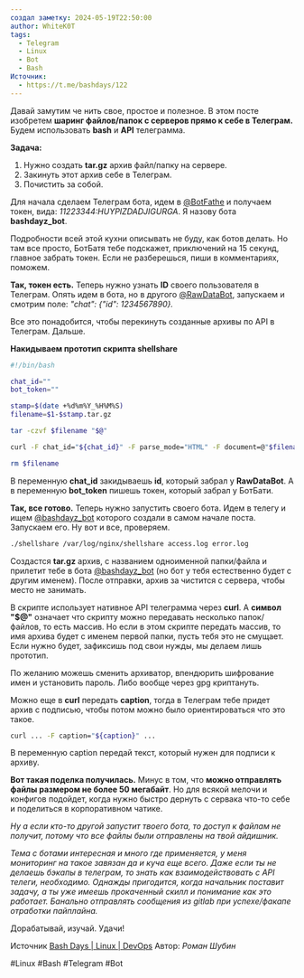 ```yaml
---
создал заметку: 2024-05-19T22:50:00
author: WhiteK0T
tags:
  - Telegram
  - Linux
  - Bot
  - Bash
Источник:
  - https://t.me/bashdays/122
---
```

Давай замутим че нить свое, простое и полезное. В этом посте изобретем **шаринг файлов/папок с серверов прямо к себе в Телеграм.** Будем использовать **bash** и **API** телеграмма.

**Задача:** 

1. Нужно создать **tar.gz** архив файл/папку на сервере.
2. Закинуть этот архив себе в Телеграм.
3. Почистить за собой.

Для начала сделаем Телеграм бота, идем в [@BotFathe](https://t.me/BotFather) и получаем токен, вида: *11223344:HUYPIZDADJIGURGA*. Я назову бота **bashdayz_bot**.

Подробности всей этой кухни описывать не буду, как ботов делать. Но там все просто, БотБатя тебе подскажет, приключений на 15 секунд, главное забрать токен. Если не разберешься, пиши в комментариях, поможем.

**Так, токен есть.** Теперь нужно узнать **ID** своего пользователя в Телеграм. Опять идем в бота, но в другого [@RawDataBot](https://t.me/RawDataBot), запускаем и смотрим поле: *"chat": {"id": 1234567890}.*

Все это понадобится, чтобы перекинуть созданные архивы по API в Телеграм. Дальше.

**Накидываем прототип скрипта shellshare**
```bash
#!/bin/bash

chat_id=""
bot_token=""

stamp=$(date +%d%m%Y_%H%M%S)
filename=$1-$stamp.tar.gz

tar -czvf $filename "$@"

curl -F chat_id="${chat_id}" -F parse_mode="HTML" -F document=@"$filename" https://api.telegram.org/bot${bot_token}/sendDocument

rm $filename
```
В переменную **chat_id** закидываешь **id**, который забрал у **RawDataBot**. А в переменную **bot_token** пишешь токен, который забрал у БотБати.

**Так, все готово.** Теперь нужно запустить своего бота. Идем в телегу и ищем [@bashdayz_bot](https://t.me/bashdayz_bot) которого создали в самом начале поста. Запускаем его. Ну вот и все, проверяем.
```bash
./shellshare /var/log/nginx/shellshare access.log error.log
```
Создастся **tar.gz** архив, с названием одноименной папки/файла и прилетит тебе в бота  [@bashdayz_bot](https://t.me/bashdayz_bot) (но бот у тебя естественно будет с другим именем). После отправки, архив за чистится с сервера, чтобы место не занимать.

В скрипте использует нативное API телеграмма через **curl**. А **символ "$@"** означает что скрипту можно передавать несколько папок/файлов, то есть массив. Но если в этом скрипте передать массив, то имя архива будет с именем первой папки, пусть тебя это не смущает. Если нужно будет, зафиксишь под свои нужды, мы делаем лишь прототип.

По желанию можешь сменить архиватор, впендюрить шифрование имен и установить пароль. Либо вообще через gpg криптануть.

Можно еще в **curl** передать **caption**, тогда в Телеграм тебе придет архив с подписью, чтобы потом можно было ориентироваться что это такое.
```bash
curl ... -F caption="${caption}" ...
```
В переменную caption передай текст, который нужен для подписи к архиву.

**Вот такая поделка получилась.** Минус в том, что **можно отправлять файлы размером не более 50 мегабайт**. Но для всякой мелочи и конфигов подойдет, когда нужно быстро дернуть с сервака что-то себе и поделиться в корпоративном чатике.

*Ну а если кто-то другой запустит твоего бота, то доступ к файлам не получит, потому что все файлы были отправлены на твой айдишник.*

*Тема с ботами интересная и много где применяется, у меня мониторинг на такое завязан да и куча еще всего. Даже если ты не делаешь бэкапы в телеграм, то знать как взаимодействовать с API телеги, необходимо. Однажды пригодится, когда начальник поставит задачу, а ты уже имеешь прокаченный скилл и понимание как это работает. Банально отправлять сообщения из gitlab при успехе/факапе отработки пайплайна.*

Дорабатывай, изучай. Удачи!

Источник [Bash Days | Linux | DevOps](https://t.me/bashdays/122)
Автор: *Роман Шубин*

#Linux 
#Bash
#Telegram
#Bot